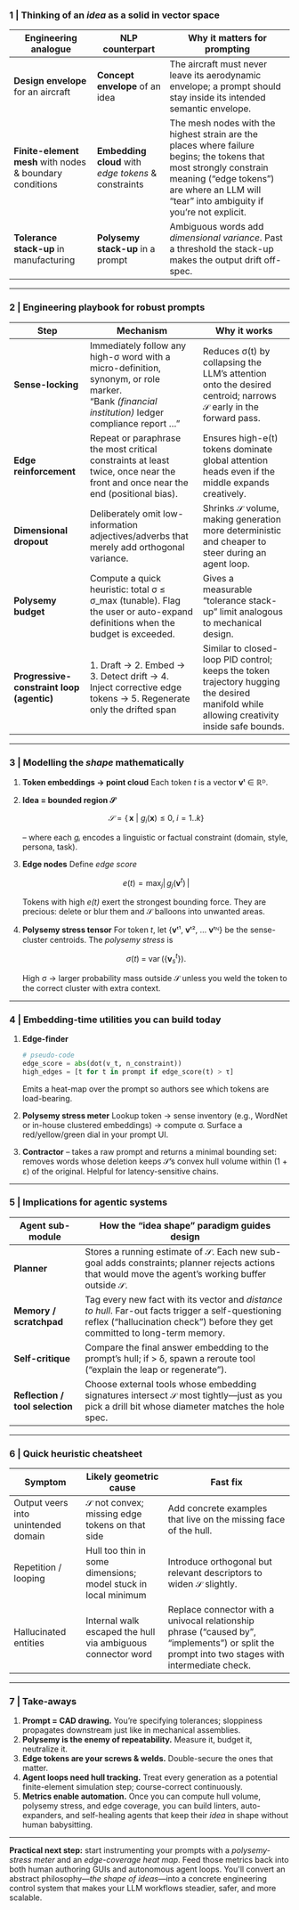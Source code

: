 ### 1  | Thinking of an *idea* as a **solid in vector space**

| Engineering analogue                                     | NLP counterpart                                      | Why it matters for prompting                                                                                                                                                                                    |
| -------------------------------------------------------- | ---------------------------------------------------- | --------------------------------------------------------------------------------------------------------------------------------------------------------------------------------------------------------------- |
| **Design envelope** for an aircraft                      | **Concept envelope** of an idea                      | The aircraft must never leave its aerodynamic envelope; a prompt should stay inside its intended semantic envelope.                                                                                             |
| **Finite-element mesh** with nodes & boundary conditions | **Embedding cloud** with *edge tokens* & constraints | The mesh nodes with the highest strain are the places where failure begins; the tokens that most strongly constrain meaning (“edge tokens”) are where an LLM will “tear” into ambiguity if you’re not explicit. |
| **Tolerance stack-up** in manufacturing                  | **Polysemy stack-up** in a prompt                    | Ambiguous words add *dimensional variance*. Past a threshold the stack-up makes the output drift off-spec.                                                                                                      |

---

### 2  | Engineering playbook for **robust prompts**

| Step                                      | Mechanism                                                                                                                                             | Why it works                                                                                                                              |
| ----------------------------------------- | ----------------------------------------------------------------------------------------------------------------------------------------------------- | ----------------------------------------------------------------------------------------------------------------------------------------- |
| **Sense-locking**                         | Immediately follow any high-σ word with a micro-definition, synonym, or role marker.  <br>“Bank *(financial institution)* ledger compliance report …” | Reduces σ(t) by collapsing the LLM’s attention onto the desired centroid; narrows 𝒮 early in the forward pass.                           |
| **Edge reinforcement**                    | Repeat or paraphrase the most critical constraints at least twice, once near the front and once near the end (positional bias).                       | Ensures high-e(t) tokens dominate global attention heads even if the middle expands creatively.                                           |
| **Dimensional dropout**                   | Deliberately omit low-information adjectives/adverbs that merely add orthogonal variance.                                                             | Shrinks 𝒮 volume, making generation more deterministic and cheaper to steer during an agent loop.                                        |
| **Polysemy budget**                       | Compute a quick heuristic: total σ ≤ σ\_max (tunable).  Flag the user or auto-expand definitions when the budget is exceeded.                         | Gives a measurable “tolerance stack-up” limit analogous to mechanical design.                                                             |
| **Progressive-constraint loop (agentic)** | 1. Draft → 2. Embed → 3. Detect drift → 4. Inject corrective edge tokens → 5. Regenerate only the drifted span                                        | Similar to closed-loop PID control; keeps the token trajectory hugging the desired manifold while allowing creativity inside safe bounds. |

---

### 3  | Modelling the *shape* mathematically

1. **Token embeddings → point cloud**
   Each token *t* is a vector **v**ᵗ ∈ ℝᴰ.
2. **Idea = bounded region 𝒮**

   $$
     𝒮 = \{\,\mathbf{x}\ |\  g_i(\mathbf{x}) \le 0,\; i=1..k\}
   $$

   – where each *gᵢ* encodes a linguistic or factual constraint (domain, style, persona, task).
3. **Edge nodes**
   Define *edge score*

   $$
     e(t) = \max_j \bigl|\,g_j(\mathbf{v}^t)\,\bigr|
   $$

   Tokens with high *e(t)* exert the strongest bounding force. They are precious: delete or blur them and 𝒮 balloons into unwanted areas.
4. **Polysemy stress tensor**
   For token *t*, let {**v**ᵗ¹, **v**ᵗ², … **v**ᵗᴺ} be the sense-cluster centroids.
   The *polysemy stress* is

   $$
     σ(t)\;=\;\operatorname{var}\bigl(\{\mathbf{v}^t_s\}\bigr).
   $$

   High σ → larger probability mass outside 𝒮 unless you weld the token to the correct cluster with extra context.

---

### 4  | Embedding-time utilities you can build **today**

1. **Edge-finder**

   ```python
   # pseudo-code
   edge_score = abs(dot(v_t, n_constraint))
   high_edges = [t for t in prompt if edge_score(t) > τ]
   ```

   Emits a heat-map over the prompt so authors see which tokens are load-bearing.

2. **Polysemy stress meter**
   Lookup token → sense inventory (e.g., WordNet or in-house clustered embeddings) → compute σ. Surface a red/yellow/green dial in your prompt UI.

3. **Contractor** – takes a raw prompt and returns a minimal bounding set: removes words whose deletion keeps 𝒮’s convex hull volume within (1 + ε) of the original. Helpful for latency-sensitive chains.

---

### 5  | Implications for **agentic systems**

| Agent sub-module                | How the “idea shape” paradigm guides design                                                                                                                                       |
| ------------------------------- | --------------------------------------------------------------------------------------------------------------------------------------------------------------------------------- |
| **Planner**                     | Stores a running estimate of 𝒮. Each new sub-goal adds constraints; planner rejects actions that would move the agent’s working buffer outside 𝒮.                               |
| **Memory / scratchpad**         | Tag every new fact with its vector and *distance to hull*. Far-out facts trigger a self-questioning reflex (“hallucination check”) before they get committed to long-term memory. |
| **Self-critique**               | Compare the final answer embedding to the prompt’s hull; if > δ, spawn a reroute tool (“explain the leap or regenerate”).                                                         |
| **Reflection / tool selection** | Choose external tools whose embedding signatures intersect 𝒮 most tightly—just as you pick a drill bit whose diameter matches the hole spec.                                     |

---

### 6  | Quick heuristic cheatsheet

| Symptom                             | Likely geometric cause                                         | Fast fix                                                                                                                                       |
| ----------------------------------- | -------------------------------------------------------------- | ---------------------------------------------------------------------------------------------------------------------------------------------- |
| Output veers into unintended domain | 𝒮 not convex; missing edge tokens on that side                | Add concrete examples that live on the missing face of the hull.                                                                               |
| Repetition / looping                | Hull too thin in some dimensions; model stuck in local minimum | Introduce orthogonal but relevant descriptors to widen 𝒮 slightly.                                                                            |
| Hallucinated entities               | Internal walk escaped the hull via ambiguous connector word    | Replace connector with a univocal relationship phrase (“caused by”, “implements”) or split the prompt into two stages with intermediate check. |

---

### 7  | Take-aways

1. **Prompt = CAD drawing.** You’re specifying tolerances; sloppiness propagates downstream just like in mechanical assemblies.
2. **Polysemy is the enemy of repeatability.** Measure it, budget it, neutralize it.
3. **Edge tokens are your screws & welds.** Double-secure the ones that matter.
4. **Agent loops need hull tracking.** Treat every generation as a potential finite-element simulation step; course-correct continuously.
5. **Metrics enable automation.** Once you can compute hull volume, polysemy stress, and edge coverage, you can build linters, auto-expanders, and self-healing agents that keep their *idea* in shape without human babysitting.

---

**Practical next step:** start instrumenting your prompts with a *polysemy-stress meter* and an *edge-coverage heat map*. Feed those metrics back into both human authoring GUIs and autonomous agent loops. You'll convert an abstract philosophy—*the shape of ideas*—into a concrete engineering control system that makes your LLM workflows steadier, safer, and more scalable.
